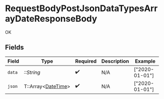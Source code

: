# RequestBodyPostJsonDataTypesArrayDateResponseBody

OK


## Fields

| Field                                                                                  | Type                                                                                   | Required                                                                               | Description                                                                            | Example                                                                                |
| -------------------------------------------------------------------------------------- | -------------------------------------------------------------------------------------- | -------------------------------------------------------------------------------------- | -------------------------------------------------------------------------------------- | -------------------------------------------------------------------------------------- |
| `data`                                                                                 | *::String*                                                                             | :heavy_check_mark:                                                                     | N/A                                                                                    | ["2020-01-01"]                                                                         |
| `json`                                                                                 | T::Array<[DateTime](https://ruby-doc.org/stdlib-2.6.1/libdoc/date/rdoc/DateTime.html)> | :heavy_check_mark:                                                                     | N/A                                                                                    | ["2020-01-01"]                                                                         |